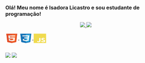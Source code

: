 ### Olá! Meu nome é Isadora Licastro e sou estudante de programação!

<div align="center">
  <a href="https://github.com/isadoralicastro">
  <img height="100em" src="https://github-readme-stats.vercel.app/api?username=isadoralicastro&show_icons=true&theme=aura_dark&include_all_commits=true&count_private=true"/>
  <img height="100em" src="https://github-readme-stats.vercel.app/api/top-langs/?username=isadoralicastro&layout=compact&langs_count=7&theme=aura_dark"/>
</div>
  
<div style="display: inline_block"><br>
  <img align="center" alt="Isa-HTML" height="30" width="40" src="https://raw.githubusercontent.com/devicons/devicon/master/icons/html5/html5-original.svg">
  <img align="center" alt="Isa-CSS" height="30" width="40" src="https://raw.githubusercontent.com/devicons/devicon/master/icons/css3/css3-original.svg">
  <img align="center" alt="Isa-Js" height="30" width="40" src="https://raw.githubusercontent.com/devicons/devicon/master/icons/javascript/javascript-plain.svg">
</div>
  
  ##

<div>
  <a href = "mailto:isadora.licastro@gmail.com"><img src="https://img.shields.io/badge/-Gmail-%23333?style=for-the-badge&logo=gmail&logoColor=white" target="_blank"></a>
  <a href="https://www.linkedin.com/in/isadora-licastro-8639001b0" target="_blank"><img src="https://img.shields.io/badge/-LinkedIn-%230077B5?style=for-the-badge&logo=linkedin&logoColor=white" target="_blank"></a> 
</div>
  
